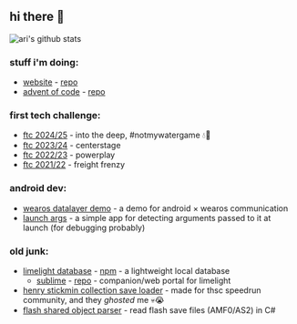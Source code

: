 ## hi there 👋
![ari's github stats](https://github-readme-stats.vercel.app/api?username=imaperson1060&include_all_commits=true&show_icons=true&hide_rank=true&theme=radical)

### stuff i'm doing:
- [website](https://imaperson.dev) - [repo](https://github.com/imaperson1060/imaperson.dev)
- [advent of code](https://adventofcode.com) - [repo](https://github.com/imaperson1060/adventOfCode)

### first tech challenge:
- [ftc 2024/25](https://github.com/RambamRambotsFTC/ftc22-24/tree/2024/TeamCode/src/main/java/org/firstinspires/ftc/teamcode) - into the deep, #notmywatergame 💧🌊
- [ftc 2023/24](https://github.com/RambamRambotsFTC/ftc22-24/tree/2023/TeamCode/src/main/java/org/firstinspires/ftc/teamcode) - centerstage
- [ftc 2022/23](https://github.com/RambamRambotsFTC/ftc22-24/tree/2022/TeamCode/src/main/java/org/firstinspires/ftc/teamcode) - powerplay
- [ftc 2021/22](https://github.com/imaperson1060/Ftc21/tree/master/TeamCode/src/main/java/org/firstinspires/ftc/teamcode) - freight frenzy

### android dev:
- [wearos datalayer demo](https://github.com/imaperson1060/WearOS-DataLayer-Demo) - a demo for android × wearos communication
- [launch args](https://github.com/imaperson1060/AndroidLaunchArguments) - a simple app for detecting arguments passed to it at launch (for debugging probably)

### old junk:
- [limelight database](https://github.com/imaperson1060/limelight) - [npm](https://npm.im/limelightdb) - a lightweight local database
  - [sublime](https://sublime.imaperson.dev) - [repo](https://github.com/imaperson1060/sublime) - companion/web portal for limelight
- [henry stickmin collection save loader](https://github.com/imaperson1060/HS-Save-Loader) - made for thsc speedrun community, and they _ghosted_ me 💀😭
- [flash shared object parser](https://github.com/imaperson1060/Flash-SharedObject-Parser) - read flash save files (AMF0/AS2) in C#
